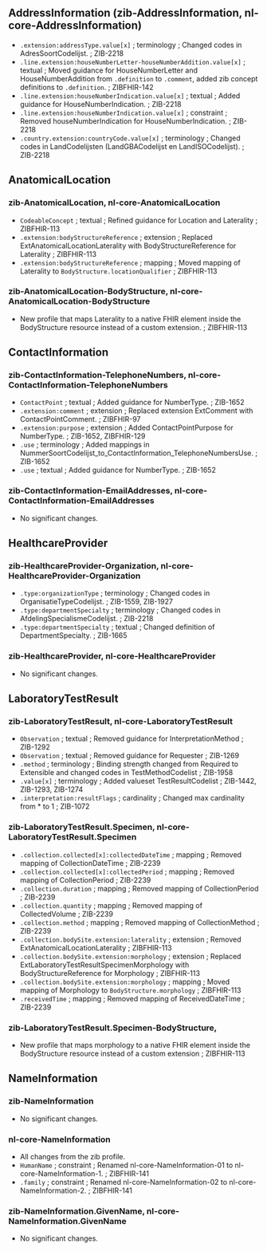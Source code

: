 ## AddressInformation (zib-AddressInformation, nl-core-AddressInformation)
* `.extension:addressType.value[x]` ; terminology ; Changed codes in AdresSoortCodelijst. ; ZIB-2218
* `.line.extension:houseNumberLetter-houseNumberAddition.value[x]` ; textual ; Moved guidance for HouseNumberLetter and HouseNumberAddition from `.definition` to `.comment`, added zib concept definitions to `.definition`. ; ZIBFHIR-142
* `.line.extension:houseNumberIndication.value[x]` ; textual ; Added guidance for HouseNumberIndication. ; ZIB-2218
* `.line.extension:houseNumberIndication.value[x]` ; constraint ; Removed houseNumberIndication for HouseNumberIndication. ; ZIB-2218
* `.country.extension:countryCode.value[x]` ; terminology ; Changed codes in LandCodelijsten (LandGBACodelijst en LandISOCodelijst). ; ZIB-2218

## AnatomicalLocation 
### zib-AnatomicalLocation, nl-core-AnatomicalLocation
* `CodeableConcept` ; textual ; Refined guidance for Location and Laterality ; ZIBFHIR-113
* `.extension:bodyStructureReference` ; extension ; Replaced ExtAnatomicalLocationLaterality with BodyStructureReference for Laterality ; ZIBFHIR-113
* `.extension:bodyStructureReference` ; mapping ; Moved mapping of Laterality to `BodyStructure.locationQualifier` ; ZIBFHIR-113

### zib-AnatomicalLocation-BodyStructure, nl-core-AnatomicalLocation-BodyStructure
* New profile that maps Laterality to a native FHIR element inside the BodyStructure resource instead of a custom extension. ; ZIBFHIR-113

## ContactInformation 
### zib-ContactInformation-TelephoneNumbers, nl-core-ContactInformation-TelephoneNumbers
* `ContactPoint` ; textual ; Added guidance for NumberType. ; ZIB-1652
* `.extension:comment` ; extension ; Replaced extension ExtComment with ContactPointComment. ; ZIBFHIR-97
* `.extension:purpose` ; extension ; Added ContactPointPurpose for NumberType. ; ZIB-1652, ZIBFHIR-129
* `.use` ; terminology ; Added mappings in NummerSoortCodelijst_to_ContactInformation_TelephoneNumbersUse. ; ZIB-1652
* `.use` ; textual ; Added guidance for NumberType. ; ZIB-1652

### zib-ContactInformation-EmailAddresses, nl-core-ContactInformation-EmailAddresses
* No significant changes.

## HealthcareProvider
### zib-HealthcareProvider-Organization, nl-core-HealthcareProvider-Organization
* `.type:organizationType` ; terminology ; Changed codes in OrganisatieTypeCodelijst. ; ZIB-1559, ZIB-1927
* `.type:departmentSpecialty` ; terminology ; Changed codes in AfdelingSpecialismeCodelijst. ; ZIB-2218
* `.type:departmentSpecialty` ; textual ; Changed definition of DepartmentSpecialty. ; ZIB-1665

### zib-HealthcareProvider, nl-core-HealthcareProvider
* No significant changes.

## LaboratoryTestResult
### zib-LaboratoryTestResult, nl-core-LaboratoryTestResult
* `Observation` ; textual ; Removed guidance for InterpretationMethod ; ZIB-1292
* `Observation` ; textual ; Removed guidance for Requester ; ZIB-1269
* `.method` ; terminology ; Binding strength changed from Required to Extensible and changed codes in TestMethodCodelist ; ZIB-1958
* `.value[x]` ; terminology ; Added valueset TestResultCodelist ; ZIB-1442, ZIB-1293, ZIB-1274
* `.interpretation:resultFlags` ; cardinality ; Changed max cardinality from * to 1 ; ZIB-1072

### zib-LaboratoryTestResult.Specimen, nl-core-LaboratoryTestResult.Specimen
* `.collection.collected[x]:collectedDateTime` ; mapping ; Removed mapping of CollectionDateTime ; ZIB-2239
* `.collection.collected[x]:collectedPeriod` ; mapping ; Removed mapping of CollectionPeriod ; ZIB-2239
* `.collection.duration` ; mapping ; Removed mapping of CollectionPeriod ; ZIB-2239
* `.collection.quantity` ; mapping ; Removed mapping of CollectedVolume ; ZIB-2239
* `.collection.method` ; mapping ; Removed mapping of CollectionMethod ; ZIB-2239
* `.collection.bodySite.extension:laterality` ; extension ; Removed ExtAnatomicalLocationLaterality ; ZIBFHIR-113
* `.collection.bodySite.extension:morphology` ; extension ; Replaced ExtLaboratoryTestResultSpecimenMorphology with BodyStructureReference for Morphology ; ZIBFHIR-113
* `.collection.bodySite.extension:morphology` ; mapping ; Moved mapping of Morphology to `BodyStructure.morphology` ; ZIBFHIR-113
* `.receivedTime` ; mapping ; Removed mapping of ReceivedDateTime ; ZIB-2239

### zib-LaboratoryTestResult.Specimen-BodyStructure, 
* New profile that maps morphology to a native FHIR element inside the BodyStructure resource instead of a custom extension ; ZIBFHIR-113

## NameInformation
### zib-NameInformation
* No significant changes.

### nl-core-NameInformation
* All changes from the zib profile.
* `HumanName` ; constraint ; Renamed nl-core-NameInformation-01 to nl-core-NameInformation-1. ; ZIBFHIR-141
* `.family` ; constraint ; Renamed nl-core-NameInformation-02 to nl-core-NameInformation-2. ; ZIBFHIR-141

### zib-NameInformation.GivenName, nl-core-NameInformation.GivenName
* No significant changes.





